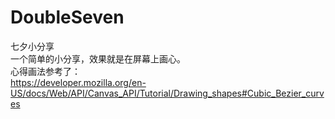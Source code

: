 # DoubleSeven
七夕小分享</br>
一个简单的小分享，效果就是在屏幕上画心。</br>
心得画法参考了：</br>
https://developer.mozilla.org/en-US/docs/Web/API/Canvas_API/Tutorial/Drawing_shapes#Cubic_Bezier_curves
